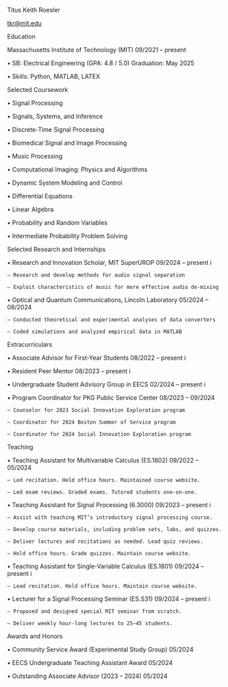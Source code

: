 Titus Keith Roesler

tkr@mit.edu


Education

Massachusetts Institute of Technology (MIT) 09/2021 – present

  • SB: Electrical Engineering (GPA: 4.8 / 5.0) Graduation: May 2025
  
  • Skills: Python, MATLAB, LATEX

Selected Coursework

  • Signal Processing
  
  • Signals, Systems, and Inference
  
  • Discrete-Time Signal Processing
  
  • Biomedical Signal and Image Processing
  
  • Music Processing
  
  • Computational Imaging: Physics and Algorithms
  
  • Dynamic System Modeling and Control
  
  • Differential Equations
  
  • Linear Algebra
  
  • Probability and Random Variables
  
  • Intermediate Probability Problem Solving

Selected Research and Internships
  
  • Research and Innovation Scholar, MIT SuperUROP 09/2024 – present i
  
    – Research and develop methods for audio signal separation
    
    – Exploit characteristics of music for more effective audio de-mixing
  
  • Optical and Quantum Communications, Lincoln Laboratory 05/2024 – 08/2024
  
    – Conducted theoretical and experimental analyses of data converters
    
    – Coded simulations and analyzed empirical data in MATLAB

Extracurriculars

  
  • Associate Advisor for First-Year Students 08/2022 – present i
  
  • Resident Peer Mentor 08/2023 – present i
  
  • Undergraduate Student Advisory Group in EECS 02/2024 – present i
  
  • Program Coordinator for PKG Public Service Center 08/2023 – 09/2024
  
    – Counselor for 2023 Social Innovation Exploration program
    
    – Coordinator for 2024 Boston Summer of Service program
    
    – Coordinator for 2024 Social Innovation Exploration program

Teaching
  
  • Teaching Assistant for Multivariable Calculus (ES.1802) 09/2022 – 05/2024
  
    – Led recitation. Held office hours. Maintained course website.
    
    – Led exam reviews. Graded exams. Tutored students one-on-one.
  
  • Teaching Assistant for Signal Processing (6.3000) 09/2023 – present i
  
    – Assist with teaching MIT’s introductory signal processing course.
    
    – Develop course materials, including problem sets, labs, and quizzes.
    
    – Deliver lectures and recitations as needed. Lead quiz reviews.
    
    – Hold office hours. Grade quizzes. Maintain course website.
  
  • Teaching Assistant for Single-Variable Calculus (ES.1801) 09/2024 – present i
    
    – Lead recitation. Hold office hours. Maintain course website.
  
  • Lecturer for a Signal Processing Seminar (ES.S31) 09/2024 – present i
  
    – Proposed and designed special MIT seminar from scratch.
    
    – Deliver weekly hour-long lectures to 25–45 students.

Awards and Honors
  
  • Community Service Award (Experimental Study Group) 05/2024
  
  • EECS Undergraduate Teaching Assistant Award 05/2024
  
  • Outstanding Associate Advisor (2023 – 2024) 05/2024
